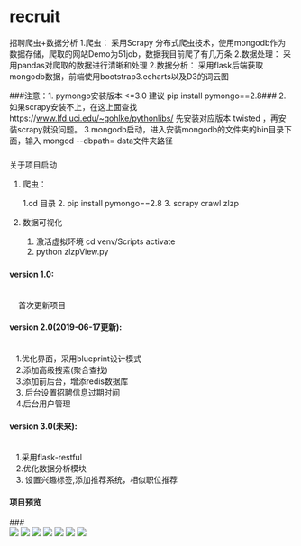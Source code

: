 # recruit
招聘爬虫+数据分析
1.爬虫：
    采用Scrapy 分布式爬虫技术，使用mongodb作为数据存储，爬取的网站Demo为51job，数据我目前爬了有几万条
2.数据处理：
     采用pandas对爬取的数据进行清晰和处理
2.数据分析：
    采用flask后端获取mongodb数据，前端使用bootstrap3.echarts以及D3的词云图

###注意：1. pymongo安装版本 <=3.0 建议 pip install pymongo==2.8###
        2. 如果scrapy安装不上，在这上面查找https://www.lfd.uci.edu/~gohlke/pythonlibs/ 先安装对应版本 twisted ，再安装scrapy就没问题。
        3.mongodb启动，进入安装mongodb的文件夹的bin目录下面，输入 mongod --dbpath= data文件夹路径
#####

###
关于项目启动
1. 爬虫：
    
   1.cd 目录
   2. pip install pymongo==2.8
   3. scrapy crawl zlzp
2. 数据可视化
   1. 激活虚拟环境 cd venv/Scripts
                  activate
   2. python zlzpView.py
###
###
<h4>version 1.0:</h4></br>
&nbsp; &nbsp;         首次更新项目</br>
<h4>version 2.0(2019-06-17更新):</h4></br>
 &nbsp;&nbsp;         1.优化界面，采用blueprint设计模式</br>
   &nbsp;&nbsp;        2.添加高级搜索(聚合查找)</br>
    &nbsp;&nbsp;       3.添加前后台，增添redis数据库</br>
   &nbsp;&nbsp;        3. 后台设置招聘信息过期时间</br>
    &nbsp;&nbsp;       4.后台用户管理</br>
<h4>version 3.0(未来):</h4></br>
   &nbsp;&nbsp;        1.采用flask-restful</br>
    &nbsp;&nbsp;       2.优化数据分析模块</br>
    &nbsp;&nbsp;       3. 设置兴趣标签,添加推荐系统，相似职位推荐</br>
<h4>项目预览</h4>
###</br>
<img src="https://github.com/Frank-qlu/recruit/blob/master/%E6%8B%9B%E8%81%98%E7%88%AC%E8%99%AB/images/1.png" />
<img src="https://github.com/Frank-qlu/recruit/blob/master/%E6%8B%9B%E8%81%98%E7%88%AC%E8%99%AB/images/2.png" />
<img src="https://github.com/Frank-qlu/recruit/blob/master/%E6%8B%9B%E8%81%98%E7%88%AC%E8%99%AB/images/wordcount.png" />
<img src="https://github.com/Frank-qlu/recruit/blob/master/%E6%8B%9B%E8%81%98%E7%88%AC%E8%99%AB/images/education.png" />
<img src="https://github.com/Frank-qlu/recruit/blob/master/%E6%8B%9B%E8%81%98%E7%88%AC%E8%99%AB/images/experience.png" />
<img src="https://github.com/Frank-qlu/recruit/blob/master/%E6%8B%9B%E8%81%98%E7%88%AC%E8%99%AB/images/search.png" />
<img src="https://github.com/Frank-qlu/recruit/blob/master/%E6%8B%9B%E8%81%98%E7%88%AC%E8%99%AB/images/back.png" />
